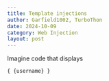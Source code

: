 ```yaml
---
title: Template injections
author: Garfield1002, TurboThon
date: 2024-10-09
category: Web Injection
layout: post
---
```


Imagine code that displays

```python3
{ {username} }
```